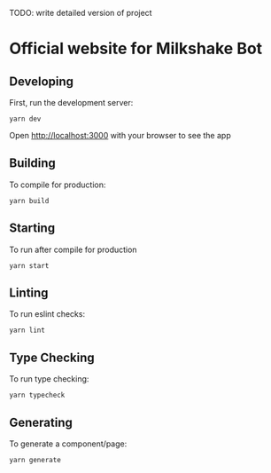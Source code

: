 TODO: write detailed version of project

# Official website for Milkshake Bot

## Developing

First, run the development server:

```
yarn dev
```

Open [http://localhost:3000](http://localhost:3000) with your browser to see the app

## Building

To compile for production:

```
yarn build
```

## Starting

To run after compile for production

```
yarn start
```

## Linting

To run eslint checks:

```
yarn lint
```

## Type Checking

To run type checking:

```
yarn typecheck
```

## Generating

To generate a component/page:

```
yarn generate
```
